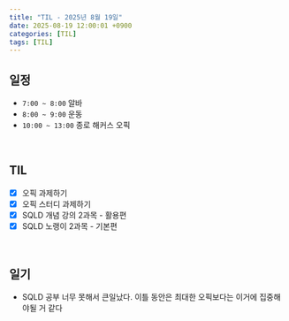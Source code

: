 ```yaml
---
title: "TIL - 2025년 8월 19일"
date: 2025-08-19 12:00:01 +0900
categories: [TIL]
tags: [TIL]
---
```


## 일정

- `7:00 ~ 8:00` 알바
- `8:00 ~ 9:00` 운동
- `10:00 ~ 13:00` 종로 해커스 오픽

<br>

## TIL
- [x] 오픽 과제하기
- [x] 오픽 스터디 과제하기
- [x] SQLD 개념 강의 2과목 - 활용편
- [x] SQLD 노랭이 2과목 - 기본편

<br>

## 일기

- SQLD 공부 너무 못해서 큰일났다. 이틀 동안은 최대한 오픽보다는 이거에 집중해야될 거 같다